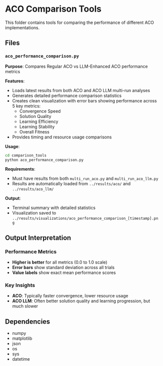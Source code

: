 # ACO Comparison Tools

This folder contains tools for comparing the performance of different ACO implementations.

## Files

### `aco_performance_comparison.py`
**Purpose**: Compares Regular ACO vs LLM-Enhanced ACO performance metrics

**Features**:
- Loads latest results from both ACO and ACO LLM multi-run analyses
- Generates detailed performance comparison statistics
- Creates clean visualization with error bars showing performance across 5 key metrics:
  - Convergence Speed
  - Solution Quality  
  - Learning Efficiency
  - Learning Stability
  - Overall Fitness
- Provides timing and resource usage comparisons

**Usage**:
```bash
cd comparison_tools
python aco_performance_comparison.py
```

**Requirements**:
- Must have results from both `multi_run_aco.py` and `multi_run_aco_llm.py`
- Results are automatically loaded from `../results/aco/` and `../results/aco_llm/`

**Output**:
- Terminal summary with detailed statistics
- Visualization saved to `../results/visualizations/aco_performance_comparison_[timestamp].png`

## Output Interpretation

### Performance Metrics
- **Higher is better** for all metrics (0.0 to 1.0 scale)
- **Error bars** show standard deviation across all trials
- **Value labels** show exact mean performance scores

### Key Insights
- **ACO**: Typically faster convergence, lower resource usage
- **ACO LLM**: Often better solution quality and learning progression, but much slower

## Dependencies
- numpy
- matplotlib
- json
- os
- sys
- datetime

